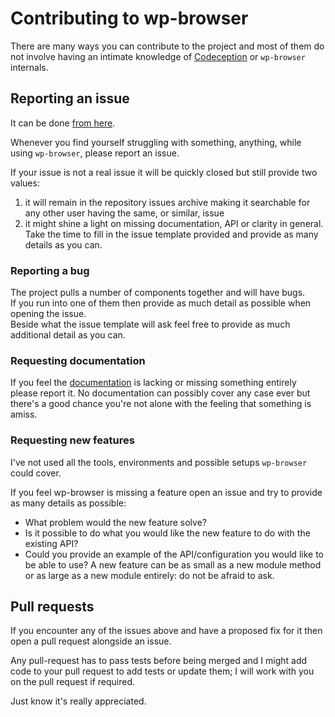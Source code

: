 # Contributing to wp-browser

There are many ways you can contribute to the project and most of them do not involve having an intimate knowledge of
 [Codeception](http://codeception.com/ "Codeception - BDD-style PHP testing.") or `wp-browser` internals.
 
## Reporting an issue  
 
It can be done [from here](https://github.com/lucatume/wp-browser/issues/new/choose).  

Whenever you find yourself struggling with something, anything, while using `wp-browser`, please report an issue.  

If your issue is not a real issue it will be quickly closed but still provide two values:

1. it will remain in the repository issues archive making it searchable for any other user having the same, or similar, issue
2. it might shine a light on missing documentation, API or clarity in general.
 Take the time to fill in the issue template provided and provide as many details as you can.
 
### Reporting a bug

The project pulls a number of components together and will have bugs.  
If you run into one of them then provide as much detail as possible when opening the issue.  
Beside what the issue template will ask feel free to provide as much additional detail as you can.  

### Requesting documentation

If you feel the [documentation](https://wpbrowser.wptestkit.dev/) is lacking or missing something entirely please 
report it. No documentation can possibly cover any case ever but there's a good chance you're not alone with the feeling that something is amiss.
 
### Requesting new features  
 
 I've not used all the tools, environments and possible setups `wp-browser` could cover.  

 If you feel wp-browser is missing a feature open an issue and try to provide as many details as possible:

 * What  problem would the new feature solve?
 * Is it possible to do what you would like the new feature to do with the existing API?
 * Could you provide an example of the API/configuration you would like to be able to use?
 A new feature can be as small as a new module method or as large as a new module entirely: do not be afraid to ask.  
 
## Pull requests  

If you encounter any of the issues above and have a proposed fix for it then open a pull request alongside an issue.  

Any pull-request has to pass tests before being merged and I might add code to your pull request to add tests or 
 update them; I will work with you on the pull request if required.  
 
Just know it's really appreciated.
